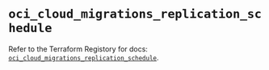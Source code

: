 # `oci_cloud_migrations_replication_schedule`

Refer to the Terraform Registory for docs: [`oci_cloud_migrations_replication_schedule`](https://registry.terraform.io/providers/oracle/oci/6.18.0/docs/resources/cloud_migrations_replication_schedule).
